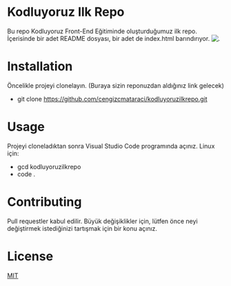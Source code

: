 # Kodluyoruz Ilk Repo
Bu repo Kodluyoruz Front-End Eğitiminde oluşturduğumuz ilk repo. İçerisinde bir adet README dosyası, bir adet de index.html barındırıyor.
![.](https://sivilalan.com/wp-content/uploads/2019/03/27971846_748761281998348_2999043640998413504_n.png)
# Installation
Öncelikle projeyi clonelayın. (Buraya sizin reponuzdan aldığınız link gelecek)
* git clone https://github.com/cengizcmataraci/kodluyoruzilkrepo.git
# Usage
Projeyi cloneladıktan sonra Visual Studio Code programında açınız.
Linux için:
* gcd kodluyoruzilkrepo
* code .
# Contributing
Pull requestler kabul edilir. Büyük değişiklikler için, lütfen önce neyi değiştirmek istediğinizi tartışmak için bir konu açınız.
# License
[MIT](https://choosealicense.com/licenses/mit/)

